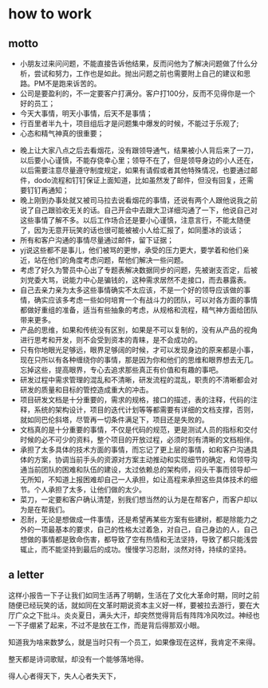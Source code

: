 # how to work

## motto

* 小朋友过来问问题，不能直接告诉他结果，反而问他为了解决问题做了什么分析，尝试和努力，工作也是如此。抛出问题之前也需要附上自己的建议和思路。PM不是跑来诉苦的。
* 公司是要盈利的，不一定要客户打满分。客户打100分，反而不见得你是一个好的员工；
* 今天大事情，明天小事情，后天不是事情；
* 行百里者半九十，项目组后才是问题集中爆发的时候，不能过于乐观了;
* 心态和精气神真的很重要；
- 晚上让大家八点之后去看烟花，没有跟领导通气，结果被小人背后来了一刀，以后要小心谨慎，不能存侥幸心里；领导不在了，但是领导身边的小人还在，以后需要注意尽量遵守制度规定，如果有请假或者其他特殊情况，也要通过邮件，dodo流程和钉钉保证上面知道，比如虽然发了邮件，但没有回复，还需要钉钉再通知；
- 晚上刚到办事处就又被司马拉去说看烟花的事情，还说有两个人跟他说我之前说了自己跟验收无关的话。自己开会中去跟大卫详细沟通了一下，他说自己对这些事情了解不多。以后工作场合还是要小心谨慎，注意言行，不能太随便了，因为无意开玩笑的话也很可能被被小人给汇报了，如同墨冰的谈话；
- 所有和客户沟通的事情尽量通过邮件，留下证据；
- yj说这些都不是事儿，他们被骂的更惨，承受的压力更大，要学着和他们亲近，站在他们的角度考虑问题，帮他们解决一些问题。
- 考虑了好久为警员中心出了专题表解决数据同步的问题，先被谢支否定，后被刘党委大骂，说能力中心是骗钱的，这种需求居然不走接口，而去暴露表。
- 自己去亲力亲为太多这些事情确实不太应该，不是一个好的领导应该做的事情，确实应该多考虑一些如何培育一个有战斗力的团队，可以对各方面的事情都做好重组的准备，适当有些抽象的考虑，从规格和流程，精气神方面给团队带来更多。
- 产品的思维，如果和传统没有区别，如果是不可以复制的，没有从产品的视角进行思考和开发，则不会受到资本的青睐，是不会成功的。
- 只有你地眼光足够远，眼界足够阔的时候，才可以发现身边的原来都是小事，现在只所以有各种缠绕你的事情，那是因为你和他们的思维和眼界想去无几。忘掉这些，提高眼界，专心去追求那些真正有价值和有趣的事吧。
- 研发过程中需求管理的混乱和不清晰，研发流程的混乱，职责的不清晰都会对研发的质量和目标的管控造成重大的冲击。
- 项目研发文档是十分重要的，需求的规格，接口的描述，表的注释，代码的注释，系统的架构设计，项目的迭代计划等等都需要有详细的文档支撑，否则，就如同巴伦斜塔，尽管再一切条件满足下，项目还是失败的。
- 文档真的是十分重要的事情，不仅是代码的规范，更是测试人员的指标和交付时候的必不可少的资料，整个项目的开放过程，必须时刻有清晰的文档相伴。
- 承担了太多具体的技术方面的事情，而忘记了更上层的事情，如和客户沟通具体的方案，协调当前手头的资源对方案主动推动和实现细节的确定，和领导沟通当前团队的困难和队伍的建设，太过依赖总的架构师，闷头干事而领导却一无所知，不知道上报困难却自己一人承担，如让高程来承担这些具体技术的细节。个人承担了太多，让他们做的太少。
- 菜刀，一定要和客户确认清楚，别我们想当然的认为是在帮客户，而客户却以为是在帮我们。
- 忍耐，无论是想做成一件事情，还是希望再某些方案有些建树，都是除能力之外的一项最基本的要求，自己的性格太过着急，对自己，自己身边的人，自己想做的事情都是致命伤害，都导致了空有热情和无法坚持，导致了都只能浅尝辄止，而不能坚持到最后的成功。慢慢学习忍耐，淡然对待，持续的坚持。


























## a letter

这样小报告一下子让我们如同生活再了明朝，生活在了文化大革命时期，同时之前随便已经玩笑的话，就如同在文革时期说资本主义好一样，要被拉去游行，要在大厅广众之下批斗。炎炎夏日，满头大汗，却突然觉得背后有阵阵冷风吹过。神经也一下子绷紧了起来，不过不是放在工作，而是背后得那双小眼。

知道我为啥来数梦么，就是当时只有一个员工，如果像现在这样，我肯定不来得。

整天都是诗词歌赋，却没有一个能够落地得。

得人心者得天下，失人心者失天下，
